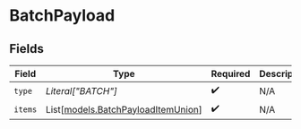 # BatchPayload


## Fields

| Field                                                                    | Type                                                                     | Required                                                                 | Description                                                              |
| ------------------------------------------------------------------------ | ------------------------------------------------------------------------ | ------------------------------------------------------------------------ | ------------------------------------------------------------------------ |
| `type`                                                                   | *Literal["BATCH"]*                                                       | :heavy_check_mark:                                                       | N/A                                                                      |
| `items`                                                                  | List[[models.BatchPayloadItemUnion](../models/batchpayloaditemunion.md)] | :heavy_check_mark:                                                       | N/A                                                                      |
